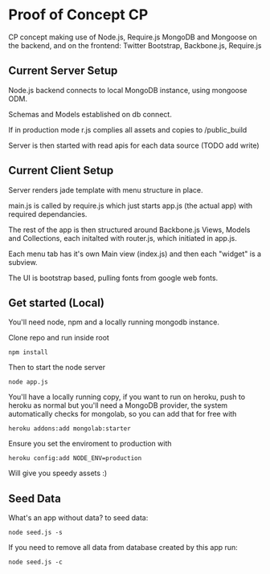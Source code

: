 Proof of Concept CP
===================

CP concept making use of Node.js, Require.js MongoDB and Mongoose on the backend, and on the frontend: Twitter Bootstrap, Backbone.js, Require.js


Current Server Setup
--------------------

Node.js backend connects to local MongoDB instance, using mongoose ODM.

Schemas and Models established on db connect.

If in production mode r.js complies all assets and copies to /public_build

Server is then started with read apis for each data source (TODO add write)


Current Client Setup
--------------------

Server renders jade template with menu structure in place.

main.js is called by require.js which just starts app.js (the actual app) with required dependancies.

The rest of the app is then structured around Backbone.js Views, Models and Collections, each initalted with router.js, which initiated in app.js.

Each menu tab has it's own Main view (index.js) and then each "widget" is a subview.

The UI is bootstrap based, pulling fonts from google web fonts.


Get started (Local)
-------------------

You'll need node, npm and a locally running mongodb instance.

Clone repo and run inside root

    npm install

Then to start the node server

    node app.js


You'll have a locally running copy, if you want to run on heroku, push to heroku as normal but you'll need a MongoDB provider, the system automatically checks for mongolab, so you can add that for free with

    heroku addons:add mongolab:starter

Ensure you set the enviroment to production with
    
    heroku config:add NODE_ENV=production

Will give you speedy assets :)

Seed Data
---------

What's an app without data? to seed data:

    node seed.js -s

If you need to remove all data from database created by this app run:

    node seed.js -c
    









